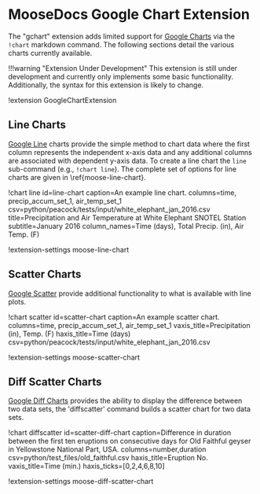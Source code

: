 # MooseDocs Google Chart Extension
The "gchart" extension adds limited support for [Google Charts](https://developers.google.com/chart/)
via the `!chart` markdown command. The following sections detail the various charts currently
available.

!!!warning "Extension Under Development"
    This extension is still under development and currently only implements some basic functionality.
    Additionally, the syntax for this extension is likely to change.

!extension GoogleChartExtension

## Line Charts
[Google Line](https://google-developers.appspot.com/chart/interactive/docs/gallery/linechart#fullhtml)
charts provide the simple method to chart data where the first column represents the independent
x-axis data and any additional columns are associated with dependent y-axis data. To create a line
chart the `line` sub-command (e.g., `!chart line`). The complete set
of options for line charts are given in \ref{moose-line-chart}.

!chart line id=line-chart caption=An example line chart. columns=time, precip_accum_set_1, air_temp_set_1 csv=python/peacock/tests/input/white_elephant_jan_2016.csv title=Precipitation and Air Temperature at White Elephant SNOTEL Station subtitle=January 2016 column_names=Time (days), Total Precip. (in), Air Temp. (F)

!extension-settings moose-line-chart

## Scatter Charts
[Google Scatter](https://google-developers.appspot.com/chart/interactive/docs/gallery/scatterchart#fullhtml)
provide additional functionality to what is available with line plots.

!chart scatter id=scatter-chart caption=An example scatter chart. columns=time, precip_accum_set_1, air_temp_set_1 vaxis_title=Precipitation (in), Temp. (F) haxis_title=Time (days) csv=python/peacock/tests/input/white_elephant_jan_2016.csv

!extension-settings moose-scatter-chart

## Diff Scatter Charts
[Google Diff Charts](https://developers.google.com/chart/interactive/docs/gallery/diffchart)
provides the ability to display the difference between two data sets, the 'diffscatter' command
builds a scatter chart for two data sets.

!chart diffscatter id=scatter-diff-chart caption=Difference in duration between the first ten eruptions on consecutive days for Old Faithful geyser in Yellowstone National Part, USA. columns=number,duration csv=python/test_files/old_faithful.csv haxis_title=Eruption No. vaxis_title=Time (min.) haxis_ticks=[0,2,4,6,8,10]

!extension-settings moose-diff-scatter-chart
